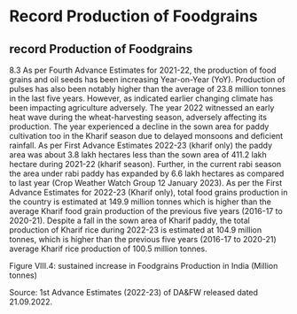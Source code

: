 # Record Production of Foodgrains

## record Production of Foodgrains

8.3 As per Fourth Advance Estimates for 2021-22, the production of food grains and oil seeds has been increasing Year-on-Year (YoY). Production of pulses has also been notably higher than the average of 23.8 million tonnes in the last five years. However, as indicated earlier changing climate has been impacting agriculture adversely. The year 2022 witnessed an early heat wave during the wheat-harvesting season, adversely affecting its production. The year experienced a decline in the sown area for paddy cultivation too in the Kharif season due to delayed monsoons and deficient rainfall. As per First Advance Estimates 2022-23 (kharif only) the paddy area was about 3.8 lakh hectares less than the sown area of 411.2 lakh hectare during 2021-22 (kharif season). Further, in the current rabi season the area under rabi paddy has expanded by 6.6 lakh hectares as compared to last year (Crop Weather Watch Group 12 January 2023).  As per the First Advance Estimates for 2022-23 (Kharif only), total food grains production in the country is estimated at 149.9 million tonnes which is higher than the average Kharif food grain production of the previous five years (2016-17 to 2020-21). Despite a fall in the sown area of Kharif paddy, the total production of Kharif rice during 2022-23 is estimated at 104.9 million tonnes, which is higher than the previous five years (2016-17 to 2020-21) average Kharif rice production of 100.5 million tonnes.

Figure VIII.4: sustained increase in Foodgrains Production in India (Million tonnes)

<!-- image -->

Source: 1st Advance Estimates (2022-23) of DA&amp;FW released dated 21.09.2022.